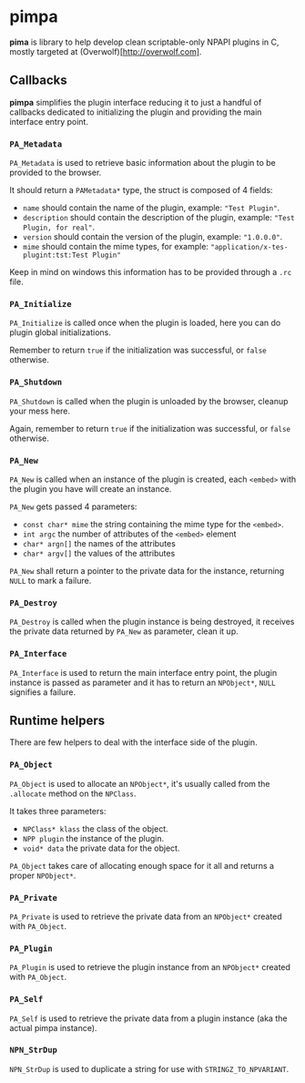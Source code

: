 pimpa
=====
**pima** is library to help develop clean scriptable-only NPAPI plugins in C,
mostly targeted at (Overwolf)[http://overwolf.com].

Callbacks
---------
**pimpa** simplifies the plugin interface reducing it to just a handful of
callbacks dedicated to initializing the plugin and providing the main interface
entry point.

### `PA_Metadata`

`PA_Metadata` is used to retrieve basic information about the plugin to be
provided to the browser.

It should return a `PAMetadata*` type, the struct is composed of 4 fields:

- `name` should contain the name of the plugin, example: `"Test Plugin"`.
- `description` should contain the description of the plugin, example: `"Test Plugin, for real"`.
- `version` should contain the version of the plugin, example: `"1.0.0.0"`.
- `mime` should contain the mime types, for example: `"application/x-tes-plugint:tst:Test Plugin"`

Keep in mind on windows this information has to be provided through a `.rc` file.

### `PA_Initialize`

`PA_Initialize` is called once when the plugin is loaded, here you can do
plugin global initializations.

Remember to return `true` if the initialization was successful, or `false`
otherwise.

### `PA_Shutdown`

`PA_Shutdown` is called when the plugin is unloaded by the browser, cleanup
your mess here.

Again, remember to return `true` if the initialization was successful, or
`false` otherwise.

### `PA_New`

`PA_New` is called when an instance of the plugin is created, each `<embed>`
with the plugin you have will create an instance.

`PA_New` gets passed 4 parameters:

- `const char* mime` the string containing the mime type for the `<embed>`.
- `int argc` the number of attributes of the `<embed>` element
- `char* argn[]` the names of the attributes
- `char* argv[]` the values of the attributes

`PA_New` shall return a pointer to the private data for the instance, returning
`NULL` to mark a failure.

### `PA_Destroy`

`PA_Destroy` is called when the plugin instance is being destroyed, it receives
the private data returned by `PA_New` as parameter, clean it up.

### `PA_Interface`

`PA_Interface` is used to return the main interface entry point, the plugin
instance is passed as parameter and it has to return an `NPObject*`, `NULL`
signifies a failure.

Runtime helpers
---------------
There are few helpers to deal with the interface side of the plugin.

### `PA_Object`

`PA_Object` is used to allocate an `NPObject*`, it's usually called from the
`.allocate` method on the `NPClass`.

It takes three parameters:

- `NPClass* klass` the class of the object.
- `NPP plugin` the instance of the plugin.
- `void* data` the private data for the object.

`PA_Object` takes care of allocating enough space for it all and returns a
proper `NPObject*`.

### `PA_Private`

`PA_Private` is used to retrieve the private data from an `NPObject*` created
with `PA_Object`.

### `PA_Plugin`

`PA_Plugin` is used to retrieve the plugin instance from an `NPObject*` created
with `PA_Object`.

### `PA_Self`

`PA_Self` is used to retrieve the private data from a plugin instance (aka the
actual pimpa instance).

### `NPN_StrDup`

`NPN_StrDup` is used to duplicate a string for use with `STRINGZ_TO_NPVARIANT`.
